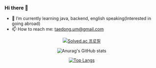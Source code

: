 ### Hi there 👋

<!--
**TaeDongUm/taedongum** is a ✨ _special_ ✨ repository because its `README.md` (this file) appears on your GitHub profile.
-->

- 🌱 I’m currently learning java, backend, english speaking(Interested in going abroad)
- 📫 How to reach me: taedong.um@gmail.com
<div align="center">
  
[![Solved.ac 프로필](http://mazassumnida.wtf/api/v2/generate_badge?boj=etdong)](https://solved.ac/etdong)

![Anurag's GitHub stats](https://github-readme-stats.vercel.app/api?username=TaeDongUm&theme=dark&show_icons=true)

[![Top Langs](https://github-readme-stats.vercel.app/api/top-langs/?username=TaeDongUm&hide=PowerShell,batchfile&layout=compact)](https://github.com/anuraghazra/github-readme-stats)

</div>
